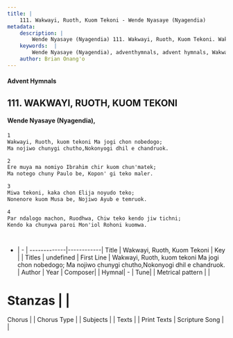 ```yaml
---
title: |
    111. Wakwayi, Ruoth, Kuom Tekoni - Wende Nyasaye (Nyagendia)
metadata:
    description: |
        Wende Nyasaye (Nyagendia) 111. Wakwayi, Ruoth, Kuom Tekoni. Wakwayi, Ruoth, kuom tekoni Ma jogi chon nobedogo; Ma nojiwo chunygi chutho,Nokonyogi dhil e chandruok.  
    keywords:  |
        Wende Nyasaye (Nyagendia), adventhymnals, advent hymnals, Wakwayi, Ruoth, Kuom Tekoni, Wakwayi, Ruoth, kuom tekoni Ma jogi chon nobedogo; Ma nojiwo chunygi chutho,Nokonyogi dhil e chandruok.. 
    author: Brian Onang'o
---
```


#### Advent Hymnals
## 111. WAKWAYI, RUOTH, KUOM TEKONI
####  Wende Nyasaye (Nyagendia),

```txt
1
Wakwayi, Ruoth, kuom tekoni Ma jogi chon nobedogo;
Ma nojiwo chunygi chutho,Nokonyogi dhil e chandruok.

2
Ere muya ma nomiyo Ibrahim chir kuom chun'matek;
Ma notego chuny Paulo be, Kopon' gi teko maler.

3
Miwa tekoni, kaka chon Elija noyudo teko;
Nonenore kuom Musa be, Nojiwo Ayub e temruok.

4
Par ndalogo machon, Ruodhwa, Chiw teko kendo jiw tichni;
Kendo ka chunywa paroi Mon'iol Rohoni kuomwa.




```

- |   -  |
-------------|------------|
Title | Wakwayi, Ruoth, Kuom Tekoni |
Key |  |
Titles | undefined |
First Line | Wakwayi, Ruoth, kuom tekoni Ma jogi chon nobedogo; Ma nojiwo chunygi chutho,Nokonyogi dhil e chandruok. |
Author | 
Year | 
Composer| |
Hymnal|  - |
Tune|  |
Metrical pattern | |
# Stanzas |  |
Chorus |  |
Chorus Type |  |
Subjects | |
Texts |  |
Print Texts | 
Scripture Song |  |
    
